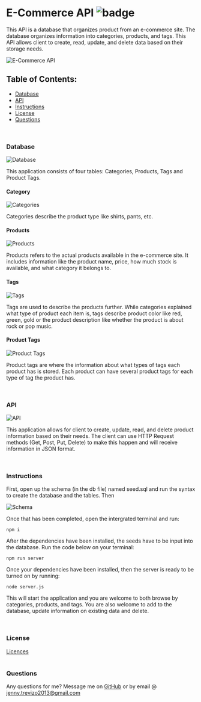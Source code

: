 # E-Commerce API ![badge](https://img.shields.io/badge/license-MIT-yellow.svg)

This API is a database that organizes product from an e-commerce site. The database organizes information into categories, products, and tags. This API allows client to create, read, update, and delete data based on their storage needs.

![E-Commerce API](https://user-images.githubusercontent.com/78758382/116605742-69c67600-a8f5-11eb-81ab-8161aa41f22a.png)


## Table of Contents:
  * [Database](#database)
  * [API](#api)
  * [Instructions](#instructions)
  * [License](#license)
  * [Questions](#questions)
<br>

### Database

![Database](https://user-images.githubusercontent.com/78758382/116605773-7519a180-a8f5-11eb-8c97-ff33890788c4.png)


This application consists of four tables: Categories, Products, Tags and Product Tags.

#### Category

![Categories](https://user-images.githubusercontent.com/78758382/116605959-adb97b00-a8f5-11eb-902c-154494389e4e.png)

Categories describe the product type like shirts, pants, etc.

#### Products

![Products](https://user-images.githubusercontent.com/78758382/116605869-97132400-a8f5-11eb-9dee-f3fbc871ddde.png)

Products refers to the actual products available in the e-commerce site. It includes information like the product name, price, how much stock is available, and what category it belongs to.

#### Tags

![Tags](https://user-images.githubusercontent.com/78758382/116605959-adb97b00-a8f5-11eb-902c-154494389e4e.png)

Tags are used to describe the products further. While categories explained what type of product each item is, tags describe product color like red, green, gold or the product description like whether the product is about rock or pop music.

#### Product Tags

![Product Tags](https://user-images.githubusercontent.com/78758382/116605999-b90ca680-a8f5-11eb-89fc-d7b274ea9609.png)

Product tags are where the information about what types of tags each product has is stored. Each product can have several product tags for each type of tag the product has. 

<br>

### API

![API](https://user-images.githubusercontent.com/78758382/116606034-c32ea500-a8f5-11eb-99c1-4f19928f0306.png)

This application allows for client to create, update, read, and delete product information based on their needs. The client can use HTTP Request methods (Get, Post, Put, Delete) to make this happen and will receive information in JSON format.

<br>

### Instructions

First, open up the schema (in the db file) named seed.sql and run the syntax to create the database and the tables. Then

![Schema](https://user-images.githubusercontent.com/78758382/116194250-37025f00-a6f6-11eb-974d-45c1164d4e43.png)

Once that has been completed, open the intergrated terminal and  run:
```
npm i
```

After the dependencies have been installed, the seeds have to be input into the database. Run the code below on your terminal:

```
npm run server
```
Once your dependencies have been installed, then the server is ready to be turned on by running:
```
node server.js
```
This will start the application and you are welcome to both browse by categories, products, and tags. You are also welcome to add to the database, update information on existing data and delete. 

<br>


### License
[Licences](https://opensource.org/licenses/MIT)
<br>
<br>
### Questions
Any questions for me? Message me on [GitHub](https://github.com/jtrevz) or by email @ jenny.trevizo2013@gmail.com
